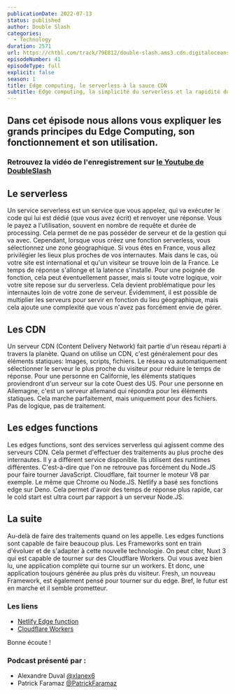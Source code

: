 ```yaml
---
publicationDate: 2022-07-13
status: published
author: Double Slash
categories:
  - Technology
duration: 2571
url: https://chtbl.com/track/79E812/double-slash.ams3.cdn.digitaloceanspaces.com/DS_041_edge.mp3
episodeNumber: 41
episodeType: full
explicit: false
season: 1
title: Edge computing, le serverless à la sauce CDN
subtitle: Edge computing, la simplicité du serverless et la rapidité du CDN.
---
```


## Dans cet épisode nous allons vous expliquer les grands principes du Edge Computing, son fonctionnement et son utilisation.

### Retrouvez la vidéo de l'enregistrement sur [le Youtube de DoubleSlash](https://youtu.be/sy-cV7KzU6E)

## Le serverless

Un service serverless est un service que vous appelez, qui va exécuter le code qui lui est dédié (que vous avez écrit) et renvoyer une réponse.
Vous le payez a l'utilisation, souvent en nombre de requête et durée de processing.
Cela permet de ne pas posséder de serveur et de la gestion qui va avec.
Cependant, lorsque vous créez une fonction serverless, vous sélectionnez une zone géographique. Si vous êtes en France, vous allez privilégier les lieux plus proches de vos internautes.
Mais dans le cas, où votre site est international et qu'un visiteur se trouve loin de la France.
Le temps de réponse s'allonge et la latence s'installe.
Pour une poignée de fonction, cela peut éventuellement passer, mais si toute votre logique, voir votre site repose sur du serverless. Cela devient problématique pour les internautes loin de votre zone de serveur.
Évidemment, il est possible de multiplier les serveurs pour servir en fonction du lieu géographique, mais cela ajoute une complexité que vous n'avez pas forcément envie de gérer.

## Les CDN

Un serveur CDN (Content Delivery Network) fait partie d'un réseau réparti à travers la planète. Quand on utilise un CDN, c'est généralement pour des éléments statiques: Images, scripts, fichiers.
Le réseau va automatiquement sélectionner le serveur le plus proche du visiteur pour réduire le temps de réponse.
Pour une personne en Californie, les éléments statiques proviendront d'un serveur sur la cote Ouest des US. Pour une personne en Allemagne, c'est un serveur allemand qui répondra pour les éléments statiques.
Cela marche parfaitement, mais uniquement pour des fichiers. Pas de logique, pas de traitement.


## Les edges functions

Les edges functions, sont des services serverless qui agissent comme des serveurs CDN.
Cela permet d'effectuer des traitements au plus proche des internautes.
Il y a différent service disponible. Ils utilisent des runtimes différentes. C'est-à-dire que l'on ne retrouve pas forcément du Node.JS pour faire tourner JavaScript.
Cloudflare, fait tourner le moteur V8 par exemple. Le même que Chrome ou Node.JS. Netlify a basé ses fonctions edge sur Deno.
Cela permet d'avoir des temps de réponse plus rapide, car le cold start est ultra court par rapport à un serveur Node.JS.


## La suite

Au-delà de faire des traitements quand on les appelle. Les edges functions sont capable de faire beaucoup plus.
Les Frameworks sont en train d'évoluer et de s'adapter à cette nouvelle technologie.
On peut citer, Nuxt 3 qui est capable de tourner sur des Cloudflare Workers. Oui vous avez bien lu, une application complète qui tourne sur un workers. Et donc, une application toujours générée au plus près du visiteur.
Fresh, un nouveau Framework, est également pensé pour tourner sur du edge.
Bref, le futur est en marche et il semble prometteur.





### Les liens

- [Netlify Edge function](https://www.netlify.com/blog/deep-dive-into-netlify-edge-functions/)
- [Cloudflare Workers](https://developers.cloudflare.com/workers/learning/how-workers-works/)



Bonne écoute !



### Podcast présenté par :

- Alexandre Duval [@xlanex6](https://twitter.com/xlanex6)
- Patrick Faramaz [@PatrickFaramaz](https://twitter.com/PatrickFaramaz)
